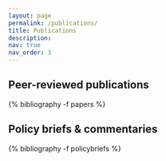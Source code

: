 ```yaml
---
layout: page
permalink: /publications/
title: Publications 
description: 
nav: true
nav_order: 3
---
```

## Peer-reviewed publications 
<div class="publications">

{% bibliography -f papers %}

</div>

## Policy briefs &amp; commentaries 
<div class="publications">

{% bibliography -f policybriefs %}

</div>
